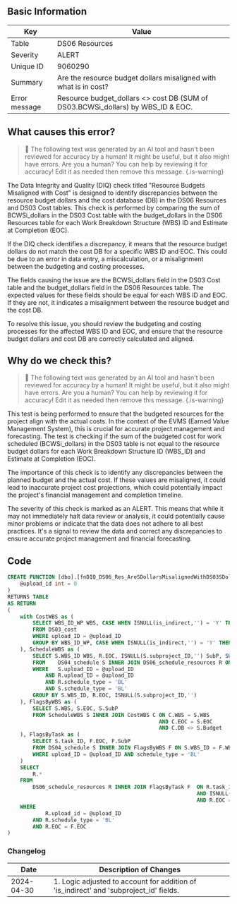 ## Basic Information
| Key         | Value          |
|-------------|----------------|
| Table       | DS06 Resources |
| Severity    | ALERT |
| Unique ID   | 9060290   |
| Summary     | Are the resource budget dollars misaligned with what is in cost? |
| Error message | Resource budget_dollars <> cost DB (SUM of DS03.BCWSi_dollars) by WBS_ID & EOC. |

## What causes this error?

> :robot: The following text was generated by an AI tool and hasn't been reviewed for accuracy by a human! It might be useful, but it also might have errors. Are you a human? You can help by reviewing it for accuracy! Edit it as needed then remove this message.
{.is-warning}

The Data Integrity and Quality (DIQ) check titled "Resource Budgets Misaligned with Cost" is designed to identify discrepancies between the resource budget dollars and the cost database (DB) in the DS06 Resources and DS03 Cost tables. This check is performed by comparing the sum of BCWSi_dollars in the DS03 Cost table with the budget_dollars in the DS06 Resources table for each Work Breakdown Structure (WBS) ID and Estimate at Completion (EOC).

If the DIQ check identifies a discrepancy, it means that the resource budget dollars do not match the cost DB for a specific WBS ID and EOC. This could be due to an error in data entry, a miscalculation, or a misalignment between the budgeting and costing processes.

The fields causing the issue are the BCWSi_dollars field in the DS03 Cost table and the budget_dollars field in the DS06 Resources table. The expected values for these fields should be equal for each WBS ID and EOC. If they are not, it indicates a misalignment between the resource budget and the cost DB. 

To resolve this issue, you should review the budgeting and costing processes for the affected WBS ID and EOC, and ensure that the resource budget dollars and cost DB are correctly calculated and aligned.
## Why do we check this?

> :robot: The following text was generated by an AI tool and hasn't been reviewed for accuracy by a human! It might be useful, but it also might have errors. Are you a human? You can help by reviewing it for accuracy! Edit it as needed then remove this message.
{.is-warning}

This test is being performed to ensure that the budgeted resources for the project align with the actual costs. In the context of the EVMS (Earned Value Management System), this is crucial for accurate project management and forecasting. The test is checking if the sum of the budgeted cost for work scheduled (BCWSi_dollars) in the DS03 table is not equal to the resource budget dollars for each Work Breakdown Structure ID (WBS_ID) and Estimate at Completion (EOC). 

The importance of this check is to identify any discrepancies between the planned budget and the actual cost. If these values are misaligned, it could lead to inaccurate project cost projections, which could potentially impact the project's financial management and completion timeline. 

The severity of this check is marked as an ALERT. This means that while it may not immediately halt data review or analysis, it could potentially cause minor problems or indicate that the data does not adhere to all best practices. It's a signal to review the data and correct any discrepancies to ensure accurate project management and financial forecasting.
## Code

```sql
CREATE FUNCTION [dbo].[fnDIQ_DS06_Res_AreSDollarsMisalignedWithDS03SDollars] (
	@upload_id int = 0
)
RETURNS TABLE
AS RETURN
(
	with CostWBS as (
		SELECT WBS_ID_WP WBS, CASE WHEN ISNULL(is_indirect,'') = 'Y' THEN 'Indirect' ELSE EOC END as EOC, SUM(BCWSi_dollars) DB
		FROM DS03_cost
		WHERE upload_ID = @upload_ID
		GROUP BY WBS_ID_WP, CASE WHEN ISNULL(is_indirect,'') = 'Y' THEN 'Indirect' ELSE EOC END
	), ScheduleWBS as (
		SELECT S.WBS_ID WBS, R.EOC, ISNULL(S.subproject_ID,'') SubP, SUM(R.budget_dollars) Budget
		FROM 	DS04_schedule S INNER JOIN DS06_schedule_resources R ON S.task_ID = R.task_ID AND ISNULL(S.task_ID,'') = ISNULL(R.task_ID,'') AND ISNULL(S.subproject_ID,'') = ISNULL(R.subproject_ID,'')
		WHERE 	S.upload_ID = @upload_ID 
			AND R.upload_ID = @upload_ID
			AND R.schedule_type = 'BL'
			AND S.schedule_type = 'BL'
		GROUP BY S.WBS_ID, R.EOC, ISNULL(S.subproject_ID,'')
	), FlagsByWBS as (
		SELECT S.WBS, S.EOC, S.SubP
		FROM ScheduleWBS S INNER JOIN CostWBS C ON C.WBS = S.WBS 
												AND C.EOC = S.EOC 
												AND C.DB <> S.Budget
	), FlagsByTask as (
		SELECT S.task_ID, F.EOC, F.SubP
		FROM DS04_schedule S INNER JOIN FlagsByWBS F ON S.WBS_ID = F.WBS AND ISNULL(S.subproject_ID,'') = F.SubP
		WHERE upload_ID = @upload_ID AND schedule_type = 'BL'
	)
	SELECT
		R.*
	FROM
		DS06_schedule_resources R INNER JOIN FlagsByTask F 	ON R.task_ID = F.task_ID
															AND ISNULL(R.subproject_ID,'') = F.SubP
															AND R.EOC = F.EOC
	WHERE
			R.upload_id = @upload_ID
		AND R.schedule_type = 'BL'
		AND R.EOC = F.EOC
)
```

### Changelog

| Date       | Description of Changes   |
| ---------- | ------------------------ |
| 2024-04-30 | 1. Logic adjusted to account for addition of 'is_indirect' and 'subproject_id' fields. |
